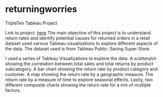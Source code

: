 # returningworries
TripleTen Tableau Project

Link to project: 
[here](https://public.tableau.com/app/profile/christie.borjas/viz/storytelling1-1_16932144073070/Dashboard1?publish=yes)
The main objective of this project is to understand return rates and identify potential causes for returned orders in a retail dataset used various Tableau visualizations to explore different aspects of the data. The dataset used is from Tableau Public: Saving Super Store. 

I used a series of Tableau Visualizations to explore the data. 
A scatterplot showing the correlation between total sales and total returns by product subcategory. 
A bar chart showing the return rate by product category and customer. 
A map showing the return rate by a geographic measure. 
The return rate by a measure of time to explore seasonal effects.
Lastly, two different composite charts showing the return rate for a mix of multiple factors. 
